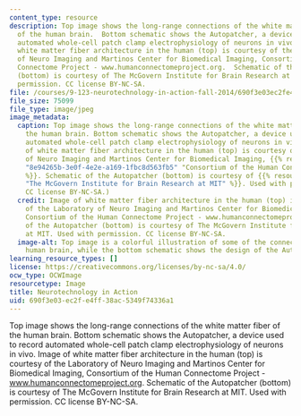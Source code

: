 ```yaml
---
content_type: resource
description: Top image shows the long-range connections of the white matter fiber
  of the human brain.  Bottom schematic shows the Autopatcher, a device used to record
  automated whole-cell patch clamp electrophysiology of neurons in vivo. Image of
  white matter fiber architecture in the human (top) is courtesy of the Laboratory
  of Neuro Imaging and Martinos Center for Biomedical Imaging, Consortium of the Human
  Connectome Project - www.humanconnectomeproject.org.  Schematic of the Autopatcher
  (bottom) is courtesy of The McGovern Institute for Brain Research at MIT. Used with
  permission. CC license BY-NC-SA.
file: /courses/9-123-neurotechnology-in-action-fall-2014/690f3e03ec2fe4ff38ac5349f74336a1_9-123f14.jpg
file_size: 75099
file_type: image/jpeg
image_metadata:
  caption: Top image shows the long-range connections of the white matter fiber of
    the human brain. Bottom schematic shows the Autopatcher, a device used to record
    automated whole-cell patch clamp electrophysiology of neurons in vivo. (Image
    of white matter fiber architecture in the human (top) is courtesy of the Laboratory
    of Neuro Imaging and Martinos Center for Biomedical Imaging, {{% resource_link
    "8e94265b-3e0f-4e2e-a169-1fbc8d563fb5" "Consortium of the Human Connectome Project"
    %}}. Schematic of the Autopatcher (bottom) is courtesy of {{% resource_link "277394eb-a315-4562-810e-b4ffe069880d"
    "The McGovern Institute for Brain Research at MIT" %}}. Used with permission.
    CC license BY-NC-SA.)
  credit: Image of white matter fiber architecture in the human (top) is courtesy
    of the Laboratory of Neuro Imaging and Martinos Center for Biomedical Imaging,
    Consortium of the Human Connectome Project - www.humanconnectomeproject.org. Schematic
    of the Autopatcher (bottom) is courtesy of The McGovern Institute for Brain Research
    at MIT. Used with permission. CC license BY-NC-SA.
  image-alt: Top image is a colorful illustration of some of the connections in the
    human brain, while the bottom schematic shows the design of the Autopatcher apparatus.
learning_resource_types: []
license: https://creativecommons.org/licenses/by-nc-sa/4.0/
ocw_type: OCWImage
resourcetype: Image
title: Neurotechnology in Action
uid: 690f3e03-ec2f-e4ff-38ac-5349f74336a1
---
```

Top image shows the long-range connections of the white matter fiber of the human brain.  Bottom schematic shows the Autopatcher, a device used to record automated whole-cell patch clamp electrophysiology of neurons in vivo. Image of white matter fiber architecture in the human (top) is courtesy of the Laboratory of Neuro Imaging and Martinos Center for Biomedical Imaging, Consortium of the Human Connectome Project - www.humanconnectomeproject.org.  Schematic of the Autopatcher (bottom) is courtesy of The McGovern Institute for Brain Research at MIT. Used with permission. CC license BY-NC-SA.